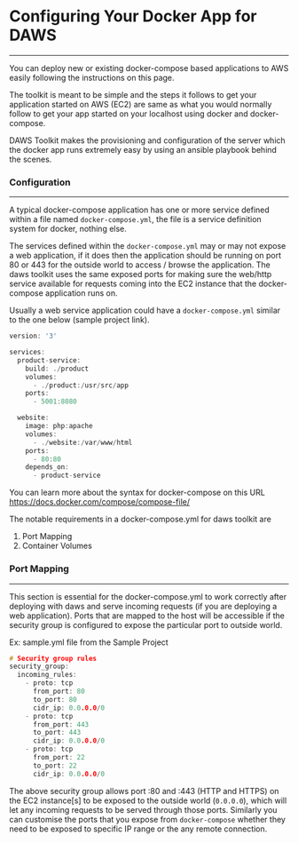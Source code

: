 # Configuring Your Docker App for DAWS
--------------------------------------

You can deploy new or existing docker-compose based applications to AWS easily following the instructions on this page.

The toolkit is meant to be simple and the steps it follows to get your application started on AWS (EC2) are same as what you would normally follow to get your app started on your localhost using docker and docker-compose.

DAWS Toolkit makes the provisioning and configuration of the server which the docker app runs extremely easy by using an ansible playbook behind the scenes.

### Configuration
-----------------

A typical docker-compose application has one or more service defined within a file named `docker-compose.yml`, the file is a service definition system for docker, nothing else.

The services defined within the `docker-compose.yml` may or may not expose a web application, if it does then the application should be running on port 80 or 443 for the outside world to access / browse the application. The daws toolkit uses the same exposed ports for making sure the web/http service available for requests coming into the EC2 instance that the docker-compose application runs on.

Usually a web service application could have a `docker-compose.yml` similar to the one below (sample project link).

```c
version: '3'

services:
  product-service:
    build: ./product
    volumes:
      - ./product:/usr/src/app
    ports:
      - 5001:8080

  website:
    image: php:apache
    volumes:
      - ./website:/var/www/html
    ports:
      - 80:80
    depends_on:
      - product-service
```

You can learn more about the syntax for docker-compose on this URL <https://docs.docker.com/compose/compose-file/>

The notable requirements in a docker-compose.yml for daws toolkit are

1. Port Mapping
2. Container Volumes

### Port Mapping
----------------

This section is essential for the docker-compose.yml to work correctly after deploying with daws and serve incoming requests (if you are deploying a web application). Ports that are mapped to the host will be accessible if the security group is configured to expose the particular port to outside world.

Ex: sample.yml file from the Sample Project

```c
# Security group rules
security_group:
  incoming_rules:
    - proto: tcp
      from_port: 80
      to_port: 80
      cidr_ip: 0.0.0.0/0
    - proto: tcp
      from_port: 443
      to_port: 443
      cidr_ip: 0.0.0.0/0
    - proto: tcp
      from_port: 22
      to_port: 22
      cidr_ip: 0.0.0.0/0
```

The above security group allows port :80 and :443 (HTTP and HTTPS) on the EC2 instance[s] to be exposed to the outside world (`0.0.0.0`), which will let any incoming requests to be served through those ports. Similarly you can customise the ports that you expose from `docker-compose` whether they need to be exposed to specific IP range or the any remote connection.